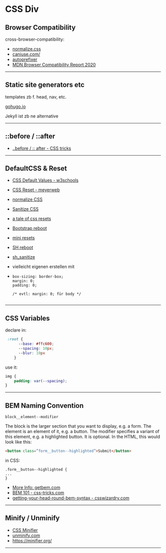 # CSS Div
## Browser Compatibility

cross-browser-compatibility:

- [normalize.css](https://necolas.github.io/normalize.css/)
- [caniuse.com/](https://caniuse.com/)
- [autoprefixer](https://autoprefixer.github.io/)
- [MDN Browser Compatibility Report 2020](files/MDN-Browser-Compatibility-Report-2020.pdf)

------

## Static site generators etc

templates zb f. head, nav, etc.

[gohugo.io](https://gohugo.io)

Jekyll ist zb ne alternative

------

## ::before / ::after

- [..before / :: after - CSS tricks](https://css-tricks.com/almanac/selectors/a/after-and-before/)

------

## DefaultCSS & Reset

- [CSS Default Values - w3schools](https://www.w3schools.com/cssref/css_default_values.asp)
- [CSS Reset - meyerweb](https://meyerweb.com/eric/tools/css/reset/)
- [normalize CSS](https://necolas.github.io/normalize.css/)
- [Sanitize CSS](https://csstools.github.io/sanitize.css/)
- [a tale of css resets](https://medium.com/weekly-webtips/a-tale-of-css-resets-and-everything-you-need-to-know-about-them-781849d9b7f2)
- [Bootstrap reboot](https://raw.githubusercontent.com/twbs/bootstrap/v4-dev/dist/css/bootstrap-reboot.css)
- [mini resets](https://github.com/jgthms/minireset.css/blob/master/minireset.css)
- [SH reboot](files/SHreboot.css)
- [sh_sanitize](files/sh_sanitize.css)

- vielleicht eigenen erstellen mit

- ```
  box-sizing: border-box;
  margin: 0;
  padding: 0;
  
  /* evtl: margin: 0; für body */
  	
  ```


------

## CSS Variables

declare in: 

```css
 :root {
      --base: #ffc600;
      --spacing: 10px;
      --blur: 10px
    }
```

use it:

```css
img {
	padding: var(--spacing);
}
```




------

## BEM Naming Convention

```
block__element--modifier
```

The block is the larger section that you want to display, e.g. a form. The element is an element of it, e.g. a button. The modifier specifies a variant of this element, e.g. a highlighted button. It is optional. In the HTML, this would look like this:

```html
<button class=”form__button--highlighted”>Submit</button>
```

in CSS:

```
.form__button--highlighted {
...
}
```

- [More Info: getbem.com](http://getbem.com/naming/)
- [BEM 101 - css-tricks.com](https://css-tricks.com/bem-101/)
- [getting-your-head-round-bem-syntax - csswizardry.com](https://csswizardry.com/2013/01/mindbemding-getting-your-head-round-bem-syntax/)

------

## Minify / Unminify

- [CSS Minifier](https://cssminifier.com)
- [unminify.com](https://unminify.com)
- https://minifier.org/

------